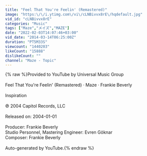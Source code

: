 ```yaml
---
title: "Feel That You're Feelin' (Remastered)"
image: "https:\/\/i.ytimg.com\/vi\/cLNBivvx8rE\/hqdefault.jpg"
vid_id: "cLNBivvx8rE"
categories: "Music"
tags: ["Maze","メイズ","MAZE"]
date: "2022-02-03T14:07:46+03:00"
vid_date: "2014-03-14T06:25:00Z"
duration: "PT5M33S"
viewcount: "1440203"
likeCount: "15888"
dislikeCount: ""
channel: "Maze - Topic"
---
```

{% raw %}Provided to YouTube by Universal Music Group<br /><br />Feel That You're Feelin' (Remastered) · Maze · Frankie Beverly<br /><br />Inspiration<br /><br />℗ 2004 Capitol Records, LLC<br /><br />Released on: 2004-01-01<br /><br />Producer: Frankie Beverly<br />Studio  Personnel, Mastering  Engineer: Evren Göknar<br />Composer: Frankie Beverly<br /><br />Auto-generated by YouTube.{% endraw %}
